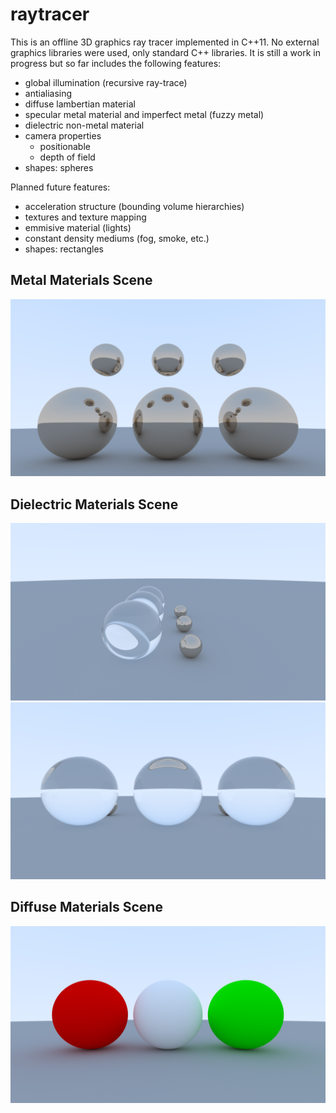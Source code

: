 # raytracer

This is an offline 3D graphics ray tracer implemented in C++11. No external graphics libraries were used, only standard C++ libraries. It is still a work in progress but so far includes the following features:

- global illumination (recursive ray-trace)
- antialiasing
- diffuse lambertian material
- specular metal material and imperfect metal (fuzzy metal)
- dielectric non-metal material
- camera properties
    - positionable
    - depth of field
- shapes: spheres

Planned future features:

- acceleration structure (bounding volume hierarchies)
- textures and texture mapping
- emmisive material (lights)
- constant density mediums (fog, smoke, etc.)
- shapes: rectangles

## Metal Materials Scene
![Alt text](images/metal_scene.png?raw=true "Metal Materials Scene")

## Dielectric Materials Scene
![Alt text](images/glass_scene_side.png?raw=true "Glass Materials Scene Side")
![Alt text](images/glass_scene_front.png?raw=true "Glass Materials Scene Front")

## Diffuse Materials Scene
![Alt text](images/diffuse_scene.png?raw=true "Diffuse Materials Scene")
